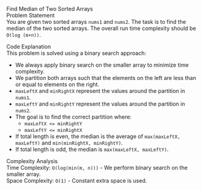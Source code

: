 Find Median of Two Sorted Arrays  
Problem Statement  
You are given two sorted arrays `nums1` and `nums2`. The task is to find the median of the two sorted arrays. The overall run time complexity should be `O(log (m+n))`.

Code Explanation  
This problem is solved using a binary search approach:

- We always apply binary search on the smaller array to minimize time complexity.
- We partition both arrays such that the elements on the left are less than or equal to elements on the right.
- `maxLeftX` and `minRightX` represent the values around the partition in `nums1`.
- `maxLeftY` and `minRightY` represent the values around the partition in `nums2`.
- The goal is to find the correct partition where:
  - `maxLeftX <= minRightY`
  - `maxLeftY <= minRightX`
- If total length is even, the median is the average of `max(maxLeftX, maxLeftY)` and `min(minRightX, minRightY)`.
- If total length is odd, the median is `max(maxLeftX, maxLeftY)`.

Complexity Analysis  
Time Complexity: `O(log(min(m, n)))` - We perform binary search on the smaller array.  
Space Complexity: `O(1)` - Constant extra space is used.

